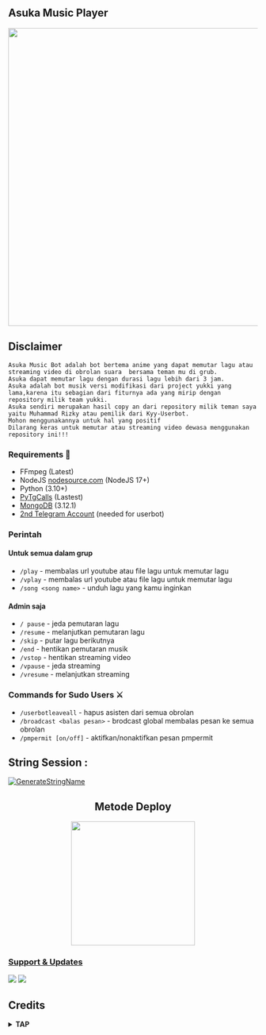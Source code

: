 <h2 align="centre">Asuka Music Player</h2>

<p align="center">
  <img src="./resources/extras/apa.gif" width="600 × 600px"
</p>

## Disclaimer

```
Asuka Music Bot adalah bot bertema anime yang dapat memutar lagu atau streaming video di obrolan suara  bersama teman mu di grub.
Asuka dapat memutar lagu dengan durasi lagu lebih dari 3 jam.
Asuka adalah bot musik versi modifikasi dari project yukki yang lama,karena itu sebagian dari fiturnya ada yang mirip dengan repository milik team yukki.
Asuka sendiri merupakan hasil copy an dari repository milik teman saya yaitu Muhammad Rizky atau pemilik dari Kyy-Userbot.
Mohon menggunakannya untuk hal yang positif
Dilarang keras untuk memutar atau streaming video dewasa menggunakan repository ini!!!
```

<h3>Requirements 📝</h3>

- FFmpeg (Latest)
- NodeJS [nodesource.com](https://nodesource.com/) (NodeJS 17+)
- Python (3.10+)
- [PyTgCalls](https://github.com/pytgcalls/pytgcalls) (Lastest)
- [MongoDB](https://cloud.mongodb.com/) (3.12.1)
- [2nd Telegram Account](https://telegram.org/blog/themes-accounts#multiple-accounts) (needed for userbot)

### Perintah
#### Untuk semua dalam grup
- `/play` - membalas url youtube atau file lagu untuk memutar lagu
- `/vplay` - membalas url youtube atau file lagu untuk memutar lagu
- `/song <song name>` - unduh lagu yang kamu inginkan
#### Admin saja
- `/ pause` - jeda pemutaran lagu
- `/resume` - melanjutkan pemutaran lagu
- `/skip` - putar lagu berikutnya
- `/end` - hentikan pemutaran musik
- `/vstop` - hentikan streaming video
- `/vpause` - jeda streaming
- `/vresume` - melanjutkan streaming

### Commands for Sudo Users ⚔️
- `/userbotleaveall` - hapus asisten dari semua obrolan
- `/broadcast <balas pesan>` - brodcast global membalas pesan ke semua obrolan
- `/pmpermit [on/off]` - aktifkan/nonaktifkan pesan pmpermit


## String Session :
[![GenerateStringName](https://img.shields.io/badge/repl.it-generateStringName-white)](https://t.me/venzstringbot)


<h2 align="center">
   Metode Deploy
</h2>

<p align="center">
<a href="https://dashboard.heroku.com/new?template=https://github.com/eldy020502/AsukaMusic"><img src="https://img.shields.io/badge/Deploy%20To%20Heroku-blueviolet?style=for-the-badge&logo=heroku" width="250""/</a>  

### Support & Updates 
<a href="https://t.me/justvenzzz"><img src="https://img.shields.io/badge/Join-Group%20Support-red.svg?style=for-the-badge&logo=Telegram"></a> <a href="https://t.me/NastyProject"><img src="https://img.shields.io/badge/Join-Updates%20Channel-white.svg?style=for-the-badge&logo=Telegram"></a>


## Credits

</details>

<details>
<summary><b> TAP </b></summary>
<br>

- DaisyXMusic 
- callmusic 
- VCPlayerBot
- Veez
- TGVCBot
- Yukki
- PyTgCalls

#### Contributors
- [VxVenz](https://github.com/elskuyy): Venz Owner
- [Kyy](https://github.com/muhammadrizky16): Nasty Owner
- [KenKan](https://github.com/kenkansaja): Contributor
- [xD_ShaShank](https://github.com/theshashankk): Yukki Dev
- [VegetaxD](http://github.com/VegetaxD): Yukki Owner 
- [Laky](https://github.com/Laky-64): PyTgCalls Developer
- [Dan](https://github.com/delivrance): Pyrogram Developer
- [NotReallyShikhar](https://github.com/NotReallyShikhar) : Dev Yukki
#### Special Credits
- [Roj Serbest](http://github.com/rojserbest): Callsmusic Developer
- [VegetaxD](http://github.com/VegetaxD): Video Stream Developer
- [Laky](https://github.com/Laky-64): PyTgCalls Developer
- [Dan](https://github.com/delivrance): Pyrogram Developer

Bot ini didasarkan pada karya asli yang dilakukan oleh [Rojserbest](http://github.com/rojserbest). Tanpa kerja kerasnya, YukkiMusicPlayer tidak akan ada. 
YukkiMusicPlayer adalah versi modifikasi dari [Callsmusic](https://github.com/callsmusic/callsmusic) untuk memenuhi kebutuhan beberapa pengguna

- [StarkGang](https://github.com/StarkGang/)
- [SpEcHiDe](https://github.com/SpEcHiDe/)
- [The Hamker Cat](https://github.com/thehamkercat)
- [Laky (for PyTgCalls)](https://github.com/Laky-64)
- [Dan (for pyrogram)](https://github.com/delivrance)
- [VegetaxD (For Yukki Repo)](http://github.com/VegetaxD)

#### Open Source codes used in this project 
- https://github.com/callsmusic/callsmusic : Source code used here as base
- https://github.com/DevsExpo/FridayUserbot/blob/master/main_startup/helper_func/basic_helpers.py : Functioms from line 275 to 351
- https://github.com/TheHamkerCat/WilliamButcherBot/blob/dev/wbb/modules/music.py : From lines 170 to 178
